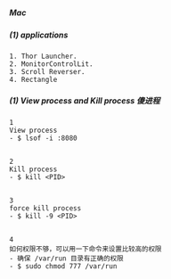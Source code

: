 ##### Mac

##### (1) applications

```
1. Thor Launcher.
2. MonitorControlLit.
3. Scroll Reverser.
4. Rectangle
```

##### (1) View process and Kill process 傻进程

```
1
View process
- $ lsof -i :8080


2
Kill process
- $ kill <PID>


3
force kill process
- $ kill -9 <PID>


4
如何权限不够，可以用一下命令来设置比较高的权限
- 确保 /var/run 目录有正确的权限
- $ sudo chmod 777 /var/run
```

